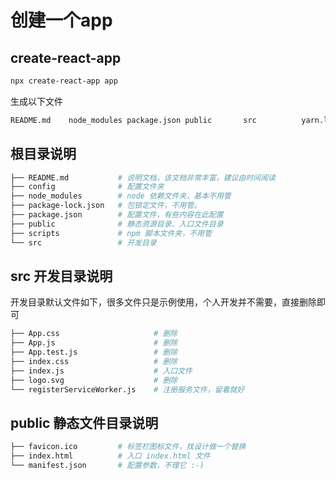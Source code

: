 # 创建一个app

## create-react-app

```bash
npx create-react-app app
```

生成以下文件

```bash
README.md    node_modules package.json public       src          yarn.lock
```

## 根目录说明

```bash
├── README.md           # 说明文档，该文档非常丰富，建议由时间阅读
├── config              # 配置文件夹
├── node_modules        # node 依赖文件夹，基本不用管
├── package-lock.json   # 包锁定文件，不用管。
├── package.json        # 配置文件，有些内容在此配置
├── public              # 静态资源目录、入口文件目录
├── scripts             # npm 脚本文件夹，不用管
└── src                 # 开发目录
```

## src 开发目录说明

开发目录默认文件如下，很多文件只是示例使用，个人开发并不需要，直接删除即可

```bash
├── App.css                     # 删除
├── App.js                      # 删除
├── App.test.js                 # 删除
├── index.css                   # 删除
├── index.js                    # 入口文件
├── logo.svg                    # 删除
└── registerServiceWorker.js    # 注册服务文件，留着就好
```

## public 静态文件目录说明

```bash
├── favicon.ico         # 标签栏图标文件，找设计做一个替换
├── index.html          # 入口 index.html 文件
└── manifest.json       # 配置参数，不理它 :-)
```


